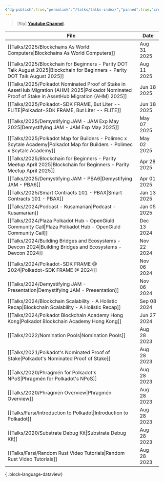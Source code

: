 ```yaml
---
{"dg-publish":true,"permalink":"/talks/talks-index/","pinned":true,"created":"2024-07-26T13:34:59.884+04:00","updated":"2025-04-05T19:06:47.829+04:00"}
---
```


> [!tip] **[Youtube Channel](https://www.youtube.com/@kianenigma)**.

| File                                                                                                                                                     | Date        |
| -------------------------------------------------------------------------------------------------------------------------------------------------------- | ----------- |
| [[Talks/2025/Blockchains As World Computers\|Blockchains As World Computers]]                                                                         | Aug 31 2025 |
| [[Talks/2025/Blockchain for Beginners - Parity DOT Talk August 2025\|Blockchain for Beginners - Parity DOT Talk August 2025]]                         | Aug 11 2025 |
| [[Talks/2025/Polkadot Nominated Proof of Stake in AssetHub Migration (AHM) 2025\|Polkadot Nominated Proof of Stake in AssetHub Migration (AHM) 2025]] | Jun 18 2025 |
| [[Talks/2025/Polkadot-SDK FRAME, But Liter -- FLITE\|Polkadot-SDK FRAME, But Liter -- FLITE]]                                                         | Jun 18 2025 |
| [[Talks/2025/Demystifying JAM - JAM Exp May 2025\|Demystifying JAM - JAM Exp May 2025]]                                                               | May 07 2025 |
| [[Talks/2025/Polkadot Map for Builders - Polimec x Scytale Academy\|Polkadot Map for Builders - Polimec x Scytale Academy]]                           | May 02 2025 |
| [[Talks/2025/Blockchain for Beginners - Parity Meetup April 2025\|Blockchain for Beginners - Parity Meetup April 2025]]                               | Apr 28 2025 |
| [[Talks/2025/Demystifying JAM - PBA6\|Demystifying JAM - PBA6]]                                                                                       | Apr 01 2025 |
| [[Talks/2025/Smart Contracts 101 - PBAX\|Smart Contracts 101 - PBAX]]                                                                                 | Jan 13 2025 |
| [[Talks/2024/Podcast - Kusamarian\|Podcast - Kusamarian]]                                                                                             | Jan 05 2025 |
| [[Talks/2024/Plaza Polkadot Hub - OpenGiuld Community Call\|Plaza Polkadot Hub - OpenGiuld Community Call]]                                           | Dec 13 2024 |
| [[Talks/2024/Building Bridges and Ecosystems - Devcon 2024\|Building Bridges and Ecosystems - Devcon 2024]]                                           | Nov 22 2024 |
| [[Talks/2024/Polkadot-SDK FRAME @ 2024\|Polkadot-SDK FRAME @ 2024]]                                                                                   | Nov 06 2024 |
| [[Talks/2024/Demystifying JAM - Presentation\|Demystifying JAM - Presentation]]                                                                       | Nov 06 2024 |
| [[Talks/2024/Blockchain Scalability - A Holistic Recap\|Blockchain Scalability - A Holistic Recap]]                                                   | Sep 08 2024 |
| [[Talks/2024/Polkadot Blockchain Academy Hong Kong\|Polkadot Blockchain Academy Hong Kong]]                                                           | Jun 27 2024 |
| [[Talks/2022/Nomination Pools\|Nomination Pools]]                                                                                                     | Aug 28 2023 |
| [[Talks/2021/Polkadot's Nominated Proof of Stake\|Polkadot's Nominated Proof of Stake]]                                                               | Aug 28 2023 |
| [[Talks/2020/Phragmén for Polkadot's NPoS\|Phragmén for Polkadot's NPoS]]                                                                             | Aug 28 2023 |
| [[Talks/2020/Phragmén Overview\|Phragmén Overview]]                                                                                                   | Aug 28 2023 |
| [[Talks/Farsi/Introduction to Polkadot\|Introduction to Polkadot]]                                                                                    | Aug 28 2023 |
| [[Talks/2020/Substrate Debug Kit\|Substrate Debug Kit]]                                                                                               | Aug 28 2023 |
| [[Talks/Farsi/Random Rust Video Tutorials\|Random Rust Video Tutorials]]                                                                              | Aug 28 2023 |

{ .block-language-dataview}
